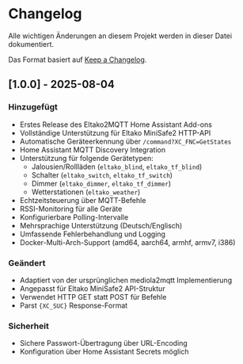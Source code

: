 # Changelog

Alle wichtigen Änderungen an diesem Projekt werden in dieser Datei dokumentiert.

Das Format basiert auf [Keep a Changelog](https://keepachangelog.com/de/1.0.0/).

## [1.0.0] - 2025-08-04

### Hinzugefügt
- Erstes Release des Eltako2MQTT Home Assistant Add-ons
- Vollständige Unterstützung für Eltako MiniSafe2 HTTP-API
- Automatische Geräteerkennung über `/command?XC_FNC=GetStates`
- Home Assistant MQTT Discovery Integration
- Unterstützung für folgende Gerätetypen:
  - Jalousien/Rollläden (`eltako_blind`, `eltako_tf_blind`)
  - Schalter (`eltako_switch`, `eltako_tf_switch`)
  - Dimmer (`eltako_dimmer`, `eltako_tf_dimmer`)
  - Wetterstationen (`eltako_weather`)
- Echtzeitsteuerung über MQTT-Befehle
- RSSI-Monitoring für alle Geräte
- Konfigurierbare Polling-Intervalle
- Mehrsprachige Unterstützung (Deutsch/Englisch)
- Umfassende Fehlerbehandlung und Logging
- Docker-Multi-Arch-Support (amd64, aarch64, armhf, armv7, i386)

### Geändert
- Adaptiert von der ursprünglichen mediola2mqtt Implementierung
- Angepasst für Eltako MiniSafe2 API-Struktur
- Verwendet HTTP GET statt POST für Befehle
- Parst `{XC_SUC}` Response-Format

### Sicherheit
- Sichere Passwort-Übertragung über URL-Encoding
- Konfiguration über Home Assistant Secrets möglich
